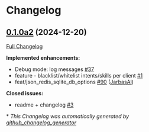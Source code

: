 # Changelog

## [0.1.0a2](https://github.com/JarbasHiveMind/HiveMind-core/tree/0.1.0a2) (2024-12-20)

[Full Changelog](https://github.com/JarbasHiveMind/HiveMind-core/compare/0.14.1...0.1.0a2)

**Implemented enhancements:**

- Debug mode: log messages [\#37](https://github.com/JarbasHiveMind/HiveMind-core/issues/37)
- feature - blacklist/whitelist intents/skills per client [\#1](https://github.com/JarbasHiveMind/HiveMind-core/issues/1)
- feat/json\_redis\_sqlite\_db\_options [\#90](https://github.com/JarbasHiveMind/HiveMind-core/pull/90) ([JarbasAl](https://github.com/JarbasAl))

**Closed issues:**

- readme + changelog [\#3](https://github.com/JarbasHiveMind/HiveMind-core/issues/3)



\* *This Changelog was automatically generated by [github_changelog_generator](https://github.com/github-changelog-generator/github-changelog-generator)*

